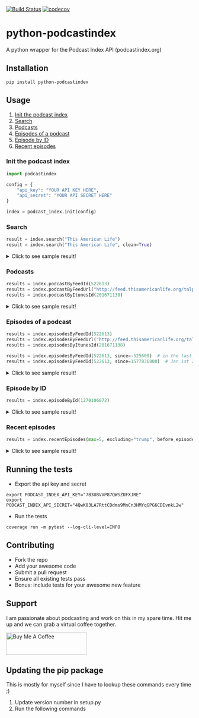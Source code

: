 [![Build Status](https://travis-ci.com/SarvagyaVaish/python-podcastindex.svg?branch=main)](https://travis-ci.com/SarvagyaVaish/python-podcastindex)
[![codecov](https://codecov.io/gh/SarvagyaVaish/python-podcastindex/branch/main/graph/badge.svg?token=H154DI9JUR)](https://codecov.io/gh/SarvagyaVaish/python-podcastindex)

# python-podcastindex

A python wrapper for the Podcast Index API (podcastindex.org)

## Installation

```
pip install python-podcastindex
```

## Usage

1. [ Init the podcast index ](#init)
1. [ Search ](#search)
1. [ Podcasts ](#podcasts)
1. [ Episodes of a podcast ](#episode_of_a_podcast)
1. [ Episode by ID ](#episodes_by_id)
1. [ Recent episodes ](#recent_episodes)


<a name="init"></a>
### Init the podcast index
```python
import podcastindex

config = {
    "api_key": "YOUR API KEY HERE",
    "api_secret": "YOUR API SECRET HERE"
}

index = podcast_index.init(config)
```

<a name="search"></a>
### Search

```python
result = index.search("This American Life")
result = index.search("This American Life", clean=True)
```

<details>
  <summary>Click to see sample result!</summary>

  ```javascript
    {
        "status": "true",
        "feeds": [
            {
                "id": 522613,
                "title": "This American Life",
                "url": "http://feed.thisamericanlife.org/talpodcast",
                "originalUrl": "http://feed.thisamericanlife.org/talpodcast",
                "link": "https://www.thisamericanlife.org",
                "description": "This American Life is a weekly public ...",
                "author": "This American Life",
                "ownerName": "",
                "image": "https://files.thisamericanlife.org/sites/all/themes/thislife/img/tal-name-1400x1400.png",
                "artwork": "https://files.thisamericanlife.org/sites/all/themes/thislife/img/tal-name-1400x1400.png",
                "lastUpdateTime": 1607323495,
                "lastCrawlTime": 1607632436,
                "lastParseTime": 1607323495,
                "lastGoodHttpStatusTime": 1607632436,
                "lastHttpStatus": 200,
                "contentType": "text/xml; charset=UTF-8",
                "itunesId": 201671138,
                "generator": null,
                "language": "en",
                "type": 0,
                "dead": 0,
                "crawlErrors": 0,
                "parseErrors": 0,
                "categories": {
                    "77": "Society",
                    "78": "Culture",
                    "1": "Arts",
                    "55": "News",
                    "59": "Politics"
                },
                "locked": 0,
                "imageUrlHash": 1124696616
            },
            ...
        ],
        "count": 8,
        "query": "This American Life",
        "description": "Found matching feeds."
    }
  ```
</details>

<a name="podcasts"></a>
### Podcasts

```python
results = index.podcastByFeedId(522613)
results = index.podcastByFeedUrl("http://feed.thisamericanlife.org/talpodcast")
results = index.podcastByItunesId(201671138)
```

<details>
  <summary>Click to see sample result!</summary>

  ```javascript
    {
        "status": "true",
        "query": {
            "id": "201671138"
        },
        "feed": {
            "id": 522613,
            "title": "This American Life",
            "url": "http://feed.thisamericanlife.org/talpodcast",
            "originalUrl": "http://feed.thisamericanlife.org/talpodcast",
            "link": "https://www.thisamericanlife.org",
            "description": "This American Life is a weekly public radio show, heard by 2.2 million people on more than 500 stations. Another 2.5 million people download the weekly podcast. It is hosted by Ira Glass, produced in collaboration with Chicago Public Media, delivered to stations by PRX The Public Radio Exchange, and has won all of the major broadcasting awards.",
            "author": "This American Life",
            "ownerName": "",
            "image": "https://files.thisamericanlife.org/sites/all/themes/thislife/img/tal-name-1400x1400.png",
            "artwork": "https://files.thisamericanlife.org/sites/all/themes/thislife/img/tal-name-1400x1400.png",
            "lastUpdateTime": 1607927945,
            "lastCrawlTime": 1608430718,
            "lastParseTime": 1608376393,
            "lastGoodHttpStatusTime": 1608430718,
            "lastHttpStatus": 200,
            "contentType": "text/xml; charset=UTF-8",
            "itunesId": 201671138,
            "generator": null,
            "language": "en",
            "type": 0,
            "dead": 0,
            "crawlErrors": 0,
            "parseErrors": 0,
            "locked": 0
        },
        "description": "Found matching items."
    }
  ```
</details>

<a name="episode_of_a_podcast"></a>
### Episodes of a podcast

```python
results = index.episodesByFeedId(522613)
results = index.episodesByFeedUrl("http://feed.thisamericanlife.org/talpodcast")
results = index.episodesByItunesId(201671138)

results = index.episodesByFeedId(522613, since=-525600)  # in the last year
results = index.episodesByFeedId(522613, since=1577836800)  # Jan 1st 2020
```

<details>
  <summary>Click to see sample result!</summary>

  ```javascript
    {
        "status": "true",
        "items": [
            {
                "id": 1270106072,
                "title": "726: Twenty-Five",
                "link": "http://feed.thisamericanlife.org/~r/talpodcast/~3/p41tfsPlK00/twenty-five",
                "description": "To commemorate our show\u2019s 25th year, we have a program about people who were born the year our show went on\u00a0the\u00a0air.",
                "guid": "44678 at https://www.thisamericanlife.org",
                "datePublished": 1607900400,
                "datePublishedPretty": "December 13, 2020 5:00pm",
                "dateCrawled": 1607927945,
                "enclosureUrl": "https://www.podtrac.com/pts/redirect.mp3/podcast.thisamericanlife.org/podcast/726.mp3",
                "enclosureType": "audio/mpeg",
                "enclosureLength": 0,
                "duration": 3561,
                "explicit": 0,
                "episode": null,
                "episodeType": null,
                "season": 0,
                "image": "",
                "feedItunesId": 201671138,
                "feedImage": "https://files.thisamericanlife.org/sites/all/themes/thislife/img/tal-name-1400x1400.png",
                "feedId": 522613,
                "feedLanguage": "en",
                "chaptersUrl": null,
                "transcriptUrl": null
            },
            ...
        ],
        "count": 28,
        "query": "201671138",
        "description": "Found matching items."
    }
  ```
</details>

<a name="episodes_by_id"></a>
### Episode by ID

```python
results = index.episodeById(1270106072)
```

<details>
  <summary>Click to see sample result!</summary>

  ```javascript
    {
        "status": "true",
        "id": "1270106072",
        "episode": {
            "id": 1270106072,
            "title": "726: Twenty-Five",
            "link": "http://feed.thisamericanlife.org/~r/talpodcast/~3/p41tfsPlK00/twenty-five",
            "description": "To commemorate our show\u2019s 25th year, we have a program about people who were born the year our show went on\u00a0the\u00a0air.",
            "guid": "44678 at https://www.thisamericanlife.org",
            "datePublished": 1607900400,
            "datePublishedPretty": "December 13, 2020 5:00pm",
            "dateCrawled": 1607927945,
            "enclosureUrl": "https://www.podtrac.com/pts/redirect.mp3/podcast.thisamericanlife.org/podcast/726.mp3",
            "enclosureType": "audio/mpeg",
            "enclosureLength": 0,
            "duration": 3561,
            "explicit": 0,
            "episode": null,
            "episodeType": null,
            "season": 0,
            "image": "",
            "feedItunesId": 201671138,
            "feedImage": "https://files.thisamericanlife.org/sites/all/themes/thislife/img/tal-name-1400x1400.png",
            "feedId": 522613,
            "feedTitle": "This American Life",
            "feedLanguage": "en",
            "chaptersUrl": null,
            "transcriptUrl": null
        },
        "description": "Found matching item."
    }
  ```
</details>

<a name="recent_episodes"></a>
### Recent episodes

```python
results = index.recentEpisodes(max=5, excluding="trump", before_episode_id=1270106072)
```

<details>
  <summary>Click to see sample result!</summary>

  ```javascript
    {
        "status": "true",
        "items": [
            {
                "id": 1269804903,
                "title": "How epidemics and pandemics have changed history",
                "link": "http://www.abc.net.au/radionational/programs/rearvision/how-epidemics-and-pandemics-have-changed-history/12851986",
                "description": "Human history is usually understood through wars, economic changes, technological development or great leaders. What\u2019s frequently overlooked is the role of infectious disease epidemics and pandemics. But as the COVID-19 virus has reminded us, disease can change us in ways we could never imagine.",
                "guid": "http://www.abc.net.au/radionational/programs/rearvision/how-epidemics-and-pandemics-have-changed-history/12851986",
                "datePublished": 1608426300,
                "datePublishedPretty": "December 19, 2020 7:05pm",
                "dateCrawled": 1607923316,
                "enclosureUrl": "http://mpegmedia.abc.net.au/rn/podcast/2020/12/rvn_20201220.mp3",
                "enclosureType": "audio/mp3",
                "enclosureLength": 27955968,
                "explicit": 0,
                "episode": null,
                "episodeType": null,
                "season": 0,
                "image": "",
                "feedItunesId": 135114451,
                "feedImage": "http://www.abc.net.au/cm/rimage/9860262-1x1-thumbnail.jpg?v=2",
                "feedId": 990878,
                "feedTitle": "Rear Vision",
                "feedLanguage": "en-AU"
            },
            ...
        ],
        "count": 5,
        "max": "5",
        "description": "Found matching items."
    }
  ```
</details>

## Running the tests

- Export the api key and secret

```
export PODCAST_INDEX_API_KEY="7B3U8VVP87QWSZUFXJRE"
export PODCAST_INDEX_API_SECRET="4QwK83LA7RttCDdms9MnCn3HMYqGPG6CDEvnkL2w"
```

- Run the tests

```
coverage run -m pytest --log-cli-level=INFO
```

## Contributing

- Fork the repo
- Add your awesome code
- Submit a pull request
- Ensure all existing tests pass
- Bonus: include tests for your awesome new feature

## Support

I am passionate about podcasting and work on this in my spare time. Hit me up and we can grab a virtual coffee together.

<a href="https://www.buymeacoffee.com/survyv" target="_blank"><img src="https://www.buymeacoffee.com/assets/img/custom_images/yellow_img.png" alt="Buy Me A Coffee" style="height: 60px !important;width: 217px !important;" ></a>

## Updating the pip package

This is mostly for myself since I have to lookup these commands every time ;)

1. Update version number in setup.py
2. Run the following commands
```

```
